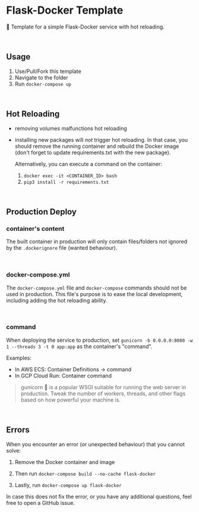 # Flask-Docker Template

🐳 Template for a simple Flask-Docker service with hot reloading.

<br />

## Usage

1. Use/Pull/Fork this template
2. Navigate to the folder
3. Run `docker-compose up`

<br />

## Hot Reloading

- removing volumes malfunctions hot reloading
- installing new packages will _not_ trigger hot reloading.
In that case, you should remove the running container and rebuild the Docker
image (don't forget to update requirements.txt with the new package).

    Alternatively, you can execute a command on the container:
    1. `docker exec -it <CONTAINER_ID> bash`
    2. `pip3 install -r requirements.txt`

<br />

## Production Deploy

### container's content

The built container in production will only contain files/folders not ignored
by the `.dockerignore` file (wanted behaviour).

<br />

### docker-compose.yml

The `docker-compose.yml` file and `docker-compose` commands should not be used in
production. This file's purpose is to ease the local development,
including adding the hot reloading ability.

<br />

### command

When deploying the service to production, set
`gunicorn -b 0.0.0.0:8080 -w 1 --threads 3 -t 0 app:app`
as the container's "command".

Examples:

- In AWS ECS: Container Definitions -> command
- In GCP Cloud Run: Container command

> gunicorn 🦄 is a popular WSGI suitable for running the web server in production.
Tweak the number of workers, threads, and other flags based on how powerful your machine is.

<br />

## Errors

When you encounter an error (or unexpected behaviour) that you cannot solve:

1. Remove the Docker container and image

2. Then run `docker-compose build --no-cache flask-docker`

3. Lastly, run `docker-compose up flask-docker`

In case this does not fix the error, or you have any additional questions, feel free to open a GitHub issue.
